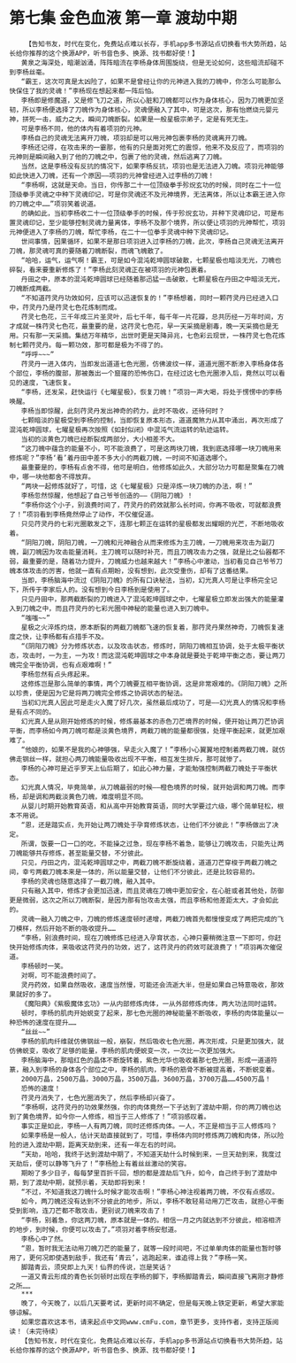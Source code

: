 # 第七集 金色血液 第一章 渡劫中期
        【告知书友，时代在变化，免费站点难以长存，手机app多书源站点切换看书大势所趋，站长给你推荐的这个换源APP，听书音色多、换源、找书都好使！】
       黄泉之海深处，暗潮汹涌，阵阵暗流在李杨身体周围旋绕，但是无论如何，这些暗流却碰不到李杨丝毫。
       “霸王，这次可真是太凶险了，如果不是曾经让你的元神进入我的刀魄中，你怎么可能那么快保住了我的灵魂！”李杨现在想起来都一阵后怕。
       李杨即是修魔道，又是修飞刀之道，所以心脏和刀魄都可以作为身体核心，因为刀魄更加坚韧，所以李杨便选择了刀魄作为身体核心，灵魂便融入了其中，可是这次，那有怡燃烧元婴元神，拼死一击，威力之大，瞬间刀魄断裂。如果是一般星极宗弟子，定是有死无生。
       可是李杨不同，他的体内有着项羽的元神。
       李杨自己的灵魂无法离开刀魄，项羽却是可以用元神包裹李杨的灵魂离开刀魄。
       李杨还记得，在攻击来的一霎那，他有的只是面对死亡的震惊，他来不及反应了，而项羽的元神则是瞬间融入到了他的刀魄之中，包裹了他的灵魂，然后逃离了刀魄。
       当然，这是李杨没有反抗的情况下，如果李杨反抗，项羽也是无法进入刀魄。项羽元神能够如此快进入刀魄，还有一个原因——项羽的元神曾经进入过李杨的刀魄！
       “李杨啊，这就是天命。当日，你传那二十一位顶级拳手殄炾玄功的时候，同时在二十一位顶级拳手灵魂之中种下灵魂印记，可是你灵魂还不及元神境界，无法离体，所以让本霸王进入你的刀魄之中……”项羽笑着说道。
       的确如此，当初李杨收二十一位顶级拳手的时候，传于殄炾玄功，并种下灵魂印记，可是布置灵魂印记，至少能够控制灵魂力量离体，李杨不及那个境界，所以便让项羽的元神帮忙，项羽元神便进入了李杨的刀魄，帮忙李杨，在二十一位拳手灵魂中种下灵魂印记。
       世间事情，因果循环，如果不是那日项羽进入过李杨的刀魄，此次，李杨自己灵魂无法离开刀魄，那灵魂可真的要随着刀魄断裂，而魂飞魄散了。
       “哈哈，运气，运气啊！霸王，可是如今混沌乾坤圆球破散，七颗星极也暗淡无光，刀魄也碎裂，看来要重新修炼了！”李杨此刻灵魂正在被项羽的元神包裹着。
       丹田之中，原本的混沌乾坤圆球已经随着那迅猛一击破散，七颗星极在丹田之中暗淡无光，刀魄断成两截。
       “不知道荇灵丹功效如何，应该可以迅速恢复的！”李杨想着，同时一颗荇灵丹已经进入口中，荇灵丹乃是荇灵七色花炼制而成。
       荇灵七色花，三千年成三片圣灵叶，后七千年，每千年一片花瓣，总共历经一万年时间，方才成就一株荇灵七色花，最重要的是，这荇灵七色花，早一天采摘是剧毒，晚一天采摘也是无用。只有那一天采摘。集结万年精华，出世时更是天降异兆，七色彩云现世，一株荇灵七色花炼制七颗荇灵丹。每一颗功效，那可都是极为不得了的。
       “呼呼~~~”
       荇灵丹一进入体内，当即发出道道七色光圈，仿佛波纹一样，道道光圈不断渗入李杨身体各个部位，李杨的腹部，那被轰出一个窟窿的恐怖伤口，在经过这七色光圈渗入后，竟然以可以看见的速度，飞速恢复。
       “李杨，还发呆，赶快运行《七曜星极》，恢复刀魄！”项羽一声大喝，将处于愣愣中的李杨唤醒。
       李杨当即惊醒，此刻荇灵丹发出神奇的药力，此时不吸收，还待何时？
       七颗暗淡的星极受到李杨的控制，当即恢复原本形态，道道魔煞力从其中涌出，再次形成了混沌乾坤圆球，七曜星极再次按照《如封似闭》中混沌气流运转的轨迹运转。
       当初的淡黄色刀魄已经断裂成两部分，大小相差不大。
       “这刀魄中蕴含的能量不小，可不能浪费了，可是这两块刀魄，我到底选择哪一块刀魄用来修炼呢？”李杨‘看’着丹田中差不多大小的两截刀魄，一时间不知道选哪个。
       最重要是的，李杨有点舍不得，他可是明白，他修炼如此久，大部分功力可都是聚集在刀魄中，哪一块他都舍不得放弃。
       “两块一起修炼就好了，可惜，这《七曜星极》只是淬炼一块刀魄的办法，啊！”
       李杨忽然惊醒，他想起了自己爷爷创造的——《阴阳刀魄》！
       “李杨你这个小子，别浪费时间了，荇灵丹的药效就那么长时间，你再不吸收，可就都浪费了！”项羽看到李杨竟然停止了动作，不仅催促道。
       只见荇灵丹的七彩光圈散发之下，连那七颗正在运转的星极都发出耀眼的光芒，不断地吸收着。
       “阴阳刀魄，阴阳刀魄，一刀魄和元神融合从而来修炼为主刀魄，一刀魄用来攻击为副刀魄，副刀魄因为攻击能量消耗，主刀魄可以随时补充，而且刀魄攻击力之强，就是比之仙器都不弱，最重要的是，随着功力提升，刀魄威力也越来越大！”李杨心中激动，当初看见自己爷爷刀魄本体攻击的厉害，他就一直有点期盼，没有想到，此次受重伤，却有了这番结果。
       当即，李杨脑海中流过《阴阳刀魄》的所有口诀秘法，当初，幻光真人可是让李杨完全记下，所传于李家后人的。没有想到今日李杨到是使用了。
       只见丹田中，那两截断裂的刀魄进入了混沌乾坤圆球之中，七曜星极立即发出强大的能量灌入到刀魄之中，而且荇灵丹的七彩光圈中神秘的能量也进入到刀魄中。
       “嗤嗤~~”
       星极之火淬炼灼烧，原本断裂的两截刀魄都飞速的恢复着，那荇灵丹果然神奇，刀魄恢复速度之快，让李杨都有点措手不及。
       “《阴阳刀魄》分为修炼状态，以及攻击状态，修炼时，阴阳刀魄相互协调，处于太极平衡状态，攻击时，一为主，一为攻！而这混沌乾坤圆球之中本身就是要处于乾坤平衡之态，要让两刀魄完全平衡协调，也有点艰难啊！”
       李杨忽然有点头疼起来。
       这修炼岂是那么简单的事情，两个刀魄要互相平衡协调，这是非常艰难的。《阴阳刀魄》之所以珍贵，便是因为它是将两刀魄完全修炼之协调状态的秘法。
       当初幻光真人因此可是走火入魔了好几次，虽然最后成功了，可是——幻光真人的情况和李杨是有点不同的。
       幻光真人是从刚开始修炼的时候，修炼最基本的赤色刀芒境界的时候，便开始让两刀芒协调平衡，而李杨如今两刀魄可都是淡黄色境界，两截刀魄的能量都很强，处理平衡起来，就更加艰难了。
       “他娘的，如果不是我的心神够强，早走火入魔了！”李杨小心翼翼地控制着两截刀魄，就仿佛走钢丝一样，就担心两刀魄能量吸收出现不平衡，相互发生排斥，那可就惨了。
       李杨的心神可是近乎罗天上仙后期了，如此心神力量，才能勉强控制两截刀魄处于平衡状态。
       幻光真人情况，毕竟简单，从刀魄最弱的时候——橙色境界的时候，就开始调和两刀魄。而李杨，却是调和两截淡黄色刀魄，难度明显不同。
       从婴儿时期开始教育英语，和从高中开始教育英语，同时大学要过六级，哪个简单轻松，根本不用说。
       “恩，还是踏实点，先开始让两刀魄处于孕育修炼状态，让他们不分彼此！”李杨做出了决定。
       所谓，饭要一口一口的吃，不能操之过急，现在李杨不着急，能够让刀魄攻击，只能先让两刀魄能够共存修炼，甚至能量交替，不分彼此。
       只见，丹田之内，混沌乾坤圆球之中，两截刀魄不断旋绕着，道道刀芒穿梭于两截刀魄之间，幸亏两截刀魄本来是一体的，所以能量交替，让他们不分彼此，还是比较容易的。
       李杨的灵魂也随意选择了一截刀魄，融入其中。
       只有融入其中，修炼才会更加迅速，而且灵魂在刀魄中更加安全，在心脏或者其他处，防御更是微弱，这次之所以刀魄断裂，是因为那有怡攻击太强，而且李杨和他差距太大，才会如此的。
       灵魂一融入刀魄之中，刀魄的修炼速度顿时递增，两截刀魄首先都慢慢变成了两把完成的飞刀模样，然后开始不断的吸收提升……
       “李杨，别浪费时间，现在刀魄修炼已经进入孕育状态，心神只要稍微注意一下即可，你赶快开始修炼肉体，来吸收这荇灵丹的功效，迟了，这荇灵丹的药效可就浪费了！”项羽再次催促道。
       李杨顿时一笑。
       对啊，可不能浪费时间了。
       灵丹药效，如果自然吸收，速度当然慢，可能还会流逝大半，但是如果自己特意吸收，那效果就好的多了。
       《魔阳典》《紫极魔体玄功》一从内部修炼肉体，一从外部修炼肉体，两大功法同时运转。
       顿时，李杨的肌肉开始蜕变了起来，那七色光圈的神秘能量不断吸收，李杨的肉体能量以一种恐怖的速度在提升……
       “丝丝~~”
       李杨的肌肉纤维就仿佛钢丝一般，崩裂，然后吸收七色光圈，再次形成，只是更加强大，就仿佛蜕变，吸收了足够的能量，李杨的肌肉便蜕变一次，一次比一次更加强大。
       李杨脑海中，那暗红色的晶体不断旋转着，紫色光华也吸收着那七色光圈，形成一道道符篆，融入到李杨的身体各个部位之中，李杨的肌肉，李杨的筋骨不断被提高着，不断蜕变着。
       2000万晶，2500万晶，3000万晶，3500万晶，3600万晶，3700万晶……4500万晶！
       恐怖的速度！
       荇灵丹消失了，七色光圈消失了，然后李杨却兴奋了。
       “李杨啊，这荇灵丹的功效果然强，你的肉体竟然一下子达到了渡劫中期，你的两刀魄也达到了黄色境界，如今你一人修炼，相当于三人修炼了！”项羽感叹着。
       事实正是如此，李杨一人有两刀魄，同时还修炼肉体。一人，不正是相当于三人修炼吗？
       如果李杨是一般人，估计天劫直接就到了，可惜，李杨体内同时修炼两刀魄和肉体，所以险险的进入渡劫中期，距离天劫到来，还有一年左右的时间。
       “天劫，哈哈，我终于达到渡劫中期了，不知道天劫什么时候到来，一旦天劫到来，我度过天劫后，便可以静等飞升了！”李杨脸上有着丝丝激动的笑容。
       期盼了多少日子，每每梦里百折千回，想的都是渡劫后飞升，如今，自己终于到了渡劫中期，到了渡劫中期，就预示着，天劫即将到来！
       “不过，不知道我这刀魄什么时候才能攻击啊！”李杨心神注视着两刀魄，不仅有点感叹。
       如今，两刀魄还没有达到不分彼此的地步，所以，李杨不敢轻易动用刀芒攻击，就担心平衡受到影响，连刀芒都不敢攻击，更别说刀魄来攻击了！
       “李杨，别着急，你这两刀魄，原本就是一体的。相信一月之内就达到不分彼此，相溶相济的地步，到时候，你便可以攻击了。”项羽对着李杨安慰道。
       李杨心中了然。
       “恩，暂时我无法动用刀魄刀芒的能量了，就等一段时间吧，不过单单肉体的能量也暂时够用了，更何况即使遇到敌手，我还有‘青云’，逃跑起来，谁追得上我？”李杨一笑。
       脚踏青云，须臾即上九天！仙界的传说，岂是笑话？
       一道又青云形成的青色长剑顿时出现在李杨的脚下，李杨脚踏青云，瞬间直接飞离刚才静修之所……
       ***
       晚了，今天晚了，以后几天要考试，更新时间不确定，但是每天晚上铁定更新，希望大家能够谅解。
       如果您喜欢这本书，请来起点中文网www.cmFu.com，章节更多，支持作者，支持正版阅读！（未完待续）
       【告知书友，时代在变化，免费站点难以长存，手机app多书源站点切换看书大势所趋，站长给你推荐的这个换源APP，听书音色多、换源、找书都好使！】